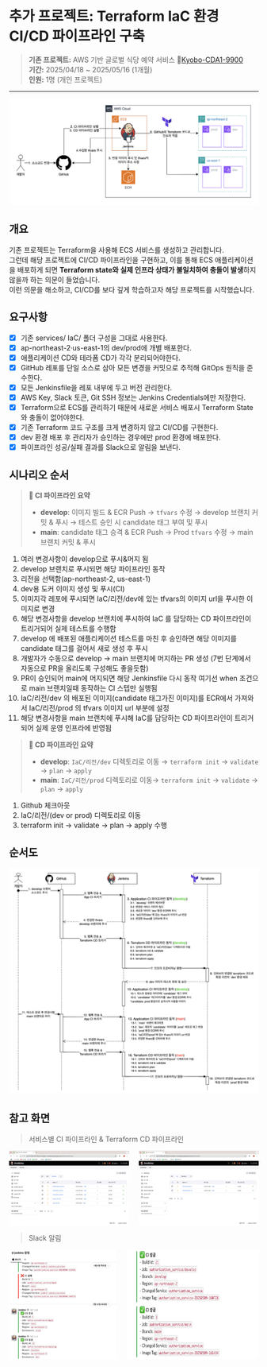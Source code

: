 # 추가 프로젝트: Terraform IaC 환경 CI/CD 파이프라인 구축
> **기존 프로젝트:** AWS 기반 글로벌 식당 예약 서비스 🔗[Kyobo-CDA1-9900](https://github.com/KJH0476/Kyobo-CDA1-9900)</br>
> **기간:** 2025/04/18 ~ 2025/05/16 (1개월)</br>
> **인원:** 1명 (개인 프로젝트)
---
<p align="center"><img src="img/cicd-architecture.png" alt="CICD 아키텍처" width="800"></p>

## 개요
기존 프로젝트는 Terraform을 사용해 ECS 서비스를 생성하고 관리합니다.</br>
그런데 해당 프로젝트에 CI/CD 파이프라인을 구현하고, 이를 통해 ECS 애플리케이션을 배포하게 되면 **Terraform state와 실제 인프라 상태가 불일치하여 충돌이 발생**하지 않을까 하는 의문이 들었습니다.</br>
이런 의문을 해소하고, CI/CD를 보다 깊게 학습하고자 해당 프로젝트를 시작했습니다.

## 요구사항
- [x] 기존 services/ IaC/ 폴더 구성을 그대로 사용한다.
- [x] ap-northeast-2·us-east-1의 dev/prod에 개별 배포한다.
- [x] 애플리케이션 CD와 테라폼 CD가 각각 분리되어야한다.
- [x] GitHub 레포를 단일 소스로 삼아 모든 변경을 커밋으로 추적해 GitOps 원칙을 준수한다.
- [x] 모든 Jenkinsfile을 레포 내부에 두고 버전 관리한다.
- [x] AWS Key, Slack 토큰, Git SSH 정보는 Jenkins Credentials에만 저장한다.
- [x] Terraform으로 ECS를 관리하기 때문에 새로운 서비스 배포시 Terraform State와 충돌이 없어야한다.
- [x] 기존 Terraform 코드 구조를 크게 변경하지 않고 CI/CD를 구현한다.
- [x] dev 환경 배포 후 관리자가 승인하는 경우에만 prod 환경에 배포한다.
- [x] 파이프라인 성공/실패 결과를 Slack으로 알림을 보낸다.

## 시나리오 순서
> **📌 CI 파이프라인 요약**
> - **develop**: 이미지 빌드 & ECR Push → `tfvars` 수정 → develop 브랜치 커밋 & 푸시 → 테스트 승인 시 candidate 태그 부여 및 푸시
> - **main**: candidate 태그 승격 & ECR Push → Prod `tfvars` 수정 → main 브랜치 커밋 & 푸시

1. 여러 변경사항이 develop으로 푸시&머지 됨
2. develop 브랜치로 푸시되면 해당 파이프라인 동작
3. 리전을 선택함(ap-northeast-2, us-east-1)
4. dev용 도커 이미지 생성 및 푸시(CI)
5. 이미지각 레포에 푸시되면 IaC/리전/dev에 있는 tfvars의 이미지 url을 푸시한 이미지로 변경
6. 해당 변경사항을 develop 브랜치에 푸시하여 IaC 를 담당하는 CD 파이프라인이 트리거되어 실제 테스트를 수행함
7. develop 에 배포된 애플리케이션 테스트를 마친 후 승인하면 해당 이미지를 candidate 태그를 걸어서 새로 생성 후 푸시
8. 개발자가 수동으로 develop → main 브랜치에 머지하는 PR 생성 (7번 단계에서 자동으로 PR을 올리도록 구성해도 좋을듯함)
9. PR이 승인되어 main에 머지되면 해당 Jenkinsfile 다시 동작 여기선 when 조건으로 main 브랜치일때 동작하는 CI 스텝만 실행됨
10. IaC/리전/dev 의 배포된 이미지(candidate 태그가진 이미지)를 ECR에서 가져와서 IaC/리전/prod 의 tfvars 이미지 url 부분에 설정
11. 해당 변경사항을 main 브랜치에 푸시해 IaC를 담당하는 CD 파이프라인이 트리거되어 실제 운영 인프라에 반영됨

> **📌 CD 파이프라인 요약**
> - **develop**: `IaC/리전/dev` 디렉토리로 이동 → `terraform init` → `validate` → `plan` → `apply`
> - **main**: `IaC/리전/prod` 디렉토리로 이동→ `terraform init` → `validate` → `plan` → `apply`

1. Github 체크아웃
2. IaC/리전/(dev or prod) 디렉토리로 이동
3. terraform init → validate → plan → apply 수행

## 순서도
<p align="center"><img src="img/cicd-seq.png" alt="CICD 시퀀스 다이어그램" width="800"></p>

## 참고 화면
> 서비스별 CI 파이프라인 & Terraform CD 파이프라인
<div style="display:flex; justify-content:space-between;">
    <img src="img/services_job.png" style="width:48%;">
    <img src="img/iac_jobs.png" style="width:48%;">
</div>

> Slack 알림
<div style="display:flex; justify-content:space-between;">
    <img src="img/slack_cicd_noti_1.png" style="width:43%;">
    <img src="img/slack_cicd_noti_2.png" style="width:53%;">
</div>


